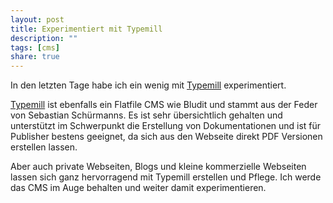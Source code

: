 ```yaml
---
layout: post
title: Experimentiert mit Typemill
description: ""
tags: [cms]
share: true
---
```

In den letzten Tage habe ich ein wenig mit [Typemill](https://typemill.net/) experimentiert.

[Typemill](https://typemill.net/) ist ebenfalls ein Flatfile CMS wie Bludit und stammt aus der Feder von Sebastian Schürmanns.
Es ist sehr übersichtlich gehalten und unterstützt im Schwerpunkt die Erstellung von Dokumentationen und ist für Publisher bestens geeignet, da sich aus den Webseite direkt PDF Versionen erstellen lassen.

Aber auch private Webseiten, Blogs und kleine kommerzielle Webseiten lassen sich ganz hervorragend mit Typemill erstellen und Pflege.
Ich werde das CMS im Auge behalten und weiter damit experimentieren.